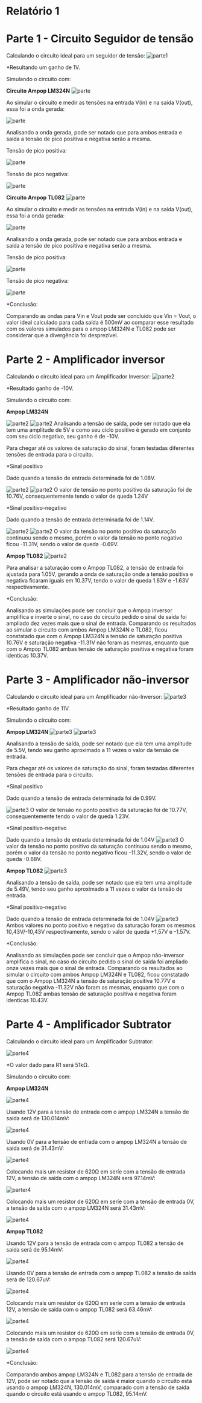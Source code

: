 # Relatório 1

# Parte 1 - Circuito Seguidor de tensão

Calculando o circuito ideal para um seguidor de tensão:
![parte1](https://i.imgur.com/ztKlYti.jpg)

*Resultando um ganho de 1V.

Simulando o circuito com:

**Circuito Ampop LM324N**
![parte](https://i.imgur.com/7TfuZcd.png)

Ao simular o circuito e medir as tensões na entrada V(in) e na saída V(out), essa foi a onda gerada:

![parte](https://i.imgur.com/PYR5Fvt.jpg)

Analisando a onda gerada, pode ser notado que para ambos entrada e saída a tensão de pico positiva e negativa serão a mesma.

Tensão de pico positiva:

![parte](https://i.imgur.com/8Kgd4bk.jpg)

Tensão de pico negativa:

![parte](https://i.imgur.com/ca4FYjS.jpg)

**Circuito Ampop TL082**
![parte](https://i.imgur.com/uSris5D.jpg)

Ao simular o circuito e medir as tensões na entrada V(in) e na saída V(out), essa foi a onda gerada:

![parte](https://i.imgur.com/yNUh3hg.jpg)

Analisando a onda gerada, pode ser notado que para ambos entrada e saída a tensão de pico positiva e negativa serão a mesma.

Tensão de pico positiva:

![parte](https://i.imgur.com/HKZPdRj.jpg)

Tensão de pico negativa:

![parte](https://i.imgur.com/fbOJFzw.jpg)

*Conclusão:

Comparando as ondas para Vin e Vout pode ser concluído que Vin = Vout, o valor ideal calculado para cada saída é 500mV ao comparar esse resultado com os valores simulados para o ampop LM324N e TL082 pode ser considerar que a divergência foi desprezível.


# Parte 2 - Amplificador inversor

Calculando o circuito ideal para um Amplificador Inversor:
![parte2](https://i.imgur.com/oSypGPt.jpg)

*Resultado ganho de -10V.

Simulando o circuito com:

**Ampop LM324N**

![parte2](https://i.imgur.com/POEqPhO.jpg)
![parte2](https://i.imgur.com/CIOG0fM.jpg)
Analisando a tensão de saída, pode ser notado que ela tem uma amplitude de 5V e como seu ciclo positivo é gerado em conjunto com seu ciclo negativo, seu ganho é de -10V.

Para chegar até os valores de saturação do sinal, foram testadas diferentes tensões de entrada para o circuito.

*Sinal positivo

Dado quando a tensão de entrada determinada foi de 1.08V.

![parte2](https://i.imgur.com/Ds83u3J.jpg)
![parte2](https://i.imgur.com/7wtg64C.jpg)
O valor de tensão no ponto positivo da saturação foi de 10.76V, consequentemente tendo o valor de queda 1.24V

*Sinal positivo-negativo

Dado quando a tensão de entrada determinada foi de 1.14V.

![parte2](https://i.imgur.com/kvlz8WQ.jpg)
![parte2](https://i.imgur.com/oIyA3gx.jpg)
O valor da tensão no ponto positivo da saturação continuou sendo o mesmo, porém o valor da tensão no ponto negativo ficou -11.31V, sendo o valor de queda -0.69V.

**Ampop TL082**
![parte2](https://i.imgur.com/jNWPWfy.jpg)

Para analisar a saturação com o Ampop TL082, a tensão de entrada foi ajustada para 1.05V, gerando a onda de saturação onde a tensão positiva e negativa ficaram iguais em 10.37V, tendo o valor de queda 1.63V e -1.63V respectivamente.

*Conclusão:

Analisando as simulações pode ser concluir que o Ampop inversor amplifica e inverte o sinal, no caso do circuito pedido o sinal de saída foi ampliado dez vezes mais que o sinal de entrada.
Comparando os resultados ao simular o circuito com ambos Ampop LM324N e TL082, ficou constatado que com o Ampop LM324N a tensão de saturação positiva 10.76V e saturação negativa -11.31V não foram as mesmas, enquanto que com o Ampop TL082 ambas tensão de saturação positiva e negativa foram identicas 10.37V.


# Parte 3 - Amplificador não-inversor

Calculando o circuito ideal para um Amplificador não-Inversor:
![parte3](https://i.imgur.com/FB0zCyB.jpg)

*Resultado ganho de 11V.

Simulando o circuito com:

**Ampop LM324N** 
![parte3](https://i.imgur.com/JDmIghp.jpg)
![parte3](https://i.imgur.com/4UWTpI7.jpg)

Analisando a tensão de saída, pode ser notado que ela tem uma amplitude de 5.5V, tendo seu ganho aproximado a 11 vezes o valor da tensão de entrada.

Para chegar até os valores de saturação do sinal, foram testadas diferentes tensões de entrada para o circuito.

*Sinal positivo

Dado quando a tensão de entrada determinada foi de 0.99V.

![parte3](https://i.imgur.com/hVkPLt8.jpg)
O valor de tensão no ponto positivo da saturação foi de 10.77V, consequentemente tendo o valor de queda 1.23V.

*Sinal positivo-negativo

Dado quando a tensão de entrada determinada foi de 1.04V
![parte3](https://i.imgur.com/QWiLkF4.jpg)
O valor da tensão no ponto positivo da saturação continuou sendo o mesmo, porém o valor da tensão no ponto negativo ficou -11.32V, sendo o valor de queda -0.68V.


**Ampop TL082**
![parte3](https://i.imgur.com/wE7GaZZ.jpg)

Analisando a tensão de saída, pode ser notado que ela tem uma amplitude de 5.49V, tendo seu ganho aproximado a 11 vezes o valor da tensão de entrada.

*Sinal positivo-negativo

Dado quando a tensão de entrada determinada foi de 1.04V
![parte3](https://i.imgur.com/w55IG8s.jpg)
Ambos valores no ponto positivo e negativo da saturação foram os mesmos 10,43V/-10,43V respectivamente, sendo o valor de queda +1,57V e -1.57V.

*Conclusão:

Analisando as simulações pode ser concluir que o Ampop não-inversor amplifica o sinal, no caso do circuito pedido o sinal de saída foi ampliado onze vezes mais que o sinal de entrada.
Comparando os resultados ao simular o circuito com ambos Ampop LM324N e TL082, ficou constatado que com o Ampop LM324N a tensão de saturação positiva 10.77V e saturação negativa -11.32V não foram as mesmas, enquanto que com o Ampop TL082 ambas tensão de saturação positiva e negativa foram identicas 10.43V.


# Parte 4 - Amplificador Subtrator

Calculando o circuito ideal para um Amplificador Subtrator:

![parte4](https://i.imgur.com/C6Q9kqe.jpg)

*O valor dado para R1 será 51kΩ.

Simulando o circuito com:

**Ampop LM324N**

![parte4](https://i.imgur.com/Zd3YtMf.jpg)

Usando 12V para a tensão de entrada com o ampop LM324N a tensão de saída será de 130.014mV:

![parte4](https://i.imgur.com/PLU7khy.jpg)

Usando 0V para a tensão de entrada com o ampop LM324N a tensão de saída será de 31.43mV:

![parte4](https://i.imgur.com/SC55S2d.jpg)

Colocando mais um resistor de 620Ω em seríe com a tensão de entrada 12V, a tensão de saída com o ampop LM324N será 97.14mV:

![parter4](https://i.imgur.com/sIpYTed.jpg)

Colocando mais um resistor de 620Ω em seríe com a tensão de entrada 0V, a tensão de saída com o ampop LM324N será 31.43mV:

![parte4](https://i.imgur.com/KwCWjwq.jpg)


**Ampop TL082**

Usando 12V para a tensão de entrada com o ampop TL082 a tensão de saída será de 95.14mV:

![parte4](https://i.imgur.com/BU0FJ3K.jpg)

Usando 0V para a tensão de entrada com o ampop TL082 a tensão de saída será de 120.67uV:

![parte4](https://i.imgur.com/67VwAe6.jpg)

Colocando mais um resistor de 620Ω em seríe com a tensão de entrada 12V, a tensão de saída com o ampop TL082 será 63.46mV:

![parte4](https://i.imgur.com/VWPA8cX.jpg)

Colocando mais um resistor de 620Ω em seríe com a tensão de entrada 0V, a tensão de saída com o ampop TL082 será 120.67uV:

![parte4](https://i.imgur.com/hAGJkqc.jpg)

*Conclusão:

Comparando ambos ampop LM324N e TL082 para a tensão de entrada de 12V, pode ser notado que a tensão de saída é maior quando o circuito está usando o ampop LM324N, 130.014mV, comparado com a tensão de saída quando o circuito está usando o ampop TL082, 95.14mV.
